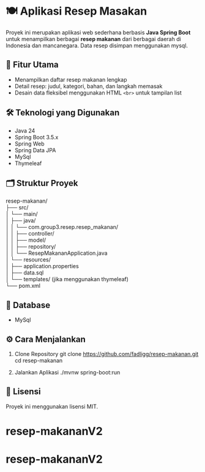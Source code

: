 # 🍽️ Aplikasi Resep Masakan

Proyek ini merupakan aplikasi web sederhana berbasis **Java Spring Boot** untuk menampilkan berbagai **resep makanan** dari berbagai daerah di Indonesia dan mancanegara. Data resep disimpan menggunakan mysql.

## 🚀 Fitur Utama

- Menampilkan daftar resep makanan lengkap
- Detail resep: judul, kategori, bahan, dan langkah memasak
- Desain data fleksibel menggunakan HTML `<br>` untuk tampilan list

## 🛠️ Teknologi yang Digunakan

- Java 24
- Spring Boot 3.5.x
- Spring Web
- Spring Data JPA
- MySql
- Thymeleaf 

## 🗂️ Struktur Proyek

resep-makanan/ <br>
├── src/ <br>
│ └── main/ <br>
│ ├── java/ <br>
│ │ └── com.group3.resep.resep_makanan/ <br>
│ │ ├── controller/ <br>
│ │ ├── model/ <br> 
│ │ ├── repository/ <br>
│ │ └── ResepMakananApplication.java <br>
│ └── resources/ <br>
│   ├── application.properties <br>
│   ├── data.sql <br>
│   └── templates/ (jika menggunakan thymeleaf) <br>
└── pom.xml 


## 💾 Database

- MySql


## ⚙️ Cara Menjalankan
1. Clone Repository
git clone https://github.com/fadligg/resep-makanan.git
cd resep-makanan

2. Jalankan Aplikasi
./mvnw spring-boot:run

##  📄 Lisensi
Proyek ini menggunakan lisensi MIT.
# resep-makananV2
# resep-makananV2
